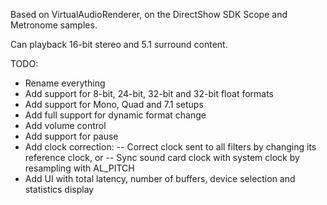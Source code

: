 Based on VirtualAudioRenderer, on the DirectShow SDK Scope and Metronome samples.

Can playback 16-bit stereo and 5.1 surround content.

TODO:
- Rename everything
- Add support for 8-bit, 24-bit, 32-bit and 32-bit float formats
- Add support for Mono, Quad and 7.1 setups
- Add full support for dynamic format change
- Add volume control
- Add support for pause
- Add clock correction:
  -- Correct clock sent to all filters by changing its reference clock, or
  -- Sync sound card clock with system clock by resampling with AL_PITCH
- Add UI with total latency, number of buffers, device selection and statistics display

